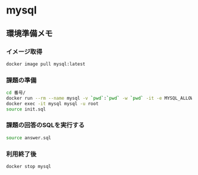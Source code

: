 # mysql

## 環境準備メモ

### イメージ取得

```bash
docker image pull mysql:latest
```

### 課題の準備

```bash
cd 番号/
docker run --rm --name mysql -v `pwd`:`pwd` -w `pwd` -it -e MYSQL_ALLOW_EMPTY_PASSWORD=yes -d mysql:latest
docker exec -it mysql mysql -u root
source init.sql
```

### 課題の回答のSQLを実行する

```bash
source answer.sql
```

### 利用終了後

```bash
docker stop mysql
```
